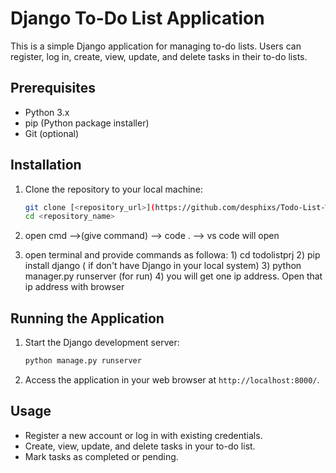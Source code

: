 # Django To-Do List Application

This is a simple Django application for managing to-do lists. Users can register, log in, create, view, update, and delete tasks in their to-do lists.

## Prerequisites

- Python 3.x
- pip (Python package installer)
- Git (optional)

## Installation

1. Clone the repository to your local machine:

    ```bash
    git clone [<repository_url>](https://github.com/desphixs/Todo-List-With-Django.git)
    cd <repository_name>
    ```
2. open cmd -->(give command) --> code .   --> vs code will open
3. open terminal and provide commands as followa:
       1)  cd todolistprj
       2)  pip install django  ( if don't have Django in your local system)
       3)  python manager.py runserver  (for run)
       4)  you will get one ip address. Open that ip address with browser



## Running the Application

1. Start the Django development server:

    ```bash
    python manage.py runserver
    ```

2. Access the application in your web browser at `http://localhost:8000/`.

## Usage

- Register a new account or log in with existing credentials.
- Create, view, update, and delete tasks in your to-do list.
- Mark tasks as completed or pending.



